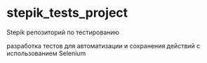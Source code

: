 # stepik_tests_project
Stepik репозиторий по тестированию

разработка тестов для автоматизации и сохранения действий с использованием Selenium
